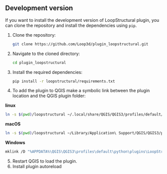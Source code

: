 ## Development version

If you want to install the development version of LoopStructural plugin, you can clone the repository and install the dependencies using `pip`.
1. Clone the repository:
   ```bash
   git clone https://github.com/Loop3d/plugin_loopstructural.git
   ```
2. Navigate to the cloned directory:
    ```bash
    cd plugin_loopstructural
    ```
3. Install the required dependencies:
    ```bash
    pip install -r loopstructural/requirements.txt
    ```
4. To add the plugin to QGIS make a symbolic link between the plugin location and the QGIS plugin folder:

 **linux**
 ```bash
 ln -s $(pwd)/loopstructural ~/.local/share/QGIS/QGIS3/profiles/default/python/plugins/LoopStructural
 ```
**macOS**

```bash
ln -s $(pwd)/loopstructural ~/Library/Application\ Support/QGIS/QGIS3/profiles/default/python/plugins/LoopStructural
```

**Windows**

```bash
mklink /D "%APPDATA%\QGIS\QGIS3\profiles\default\python\plugins\LoopStructural" "%cd%\loopstructural"
```
5. Restart QGIS to load the plugin.
6. Install plugin autoreload
